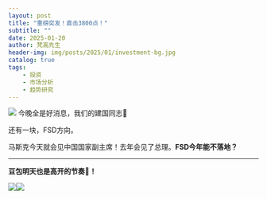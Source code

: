 ```yaml
---
layout: post
title: "重磅突发！直击3800点！"
subtitle: ""
date: 2025-01-20
author: 梵高先生
header-img: img/posts/2025/01/investment-bg.jpg
catalog: true
tags:
    - 投资
    - 市场分析
    - 趋势研究
---
```


![](https://mmbiz.qpic.cn/sz_mmbiz_jpg/https://mmbiz.qpic.cn/sz_mmbiz_jpg/ViaIfpMVXKTSNTMmOsjOYURuqkma6wwaXeLUGDPGBGaP6rg6tVqApONiaGiaJp5EfGeLLfOBJ4YBmEiaQxFWhsYicmA/640?wx_fmt=jpeg)
今晚全是好消息，我们的建国同志📢

还有一块，FSD方向。

马斯克今天就会见中国国家副主席！去年会见了总理。**FSD今年能不落地？**

****

**豆包明天也是高开的节奏🎵！**

![](https://mmbiz.qpic.cn/sz_mmbiz_jpg/https://mmbiz.qpic.cn/sz_mmbiz_jpg/ViaIfpMVXKTSNTMmOsjOYURuqkma6wwaXibzs5R9GjcIia5fkUgHpMWydu0W46WBmcsjYWFdyN068CJvBArVSqPMg/640?wx_fmt=jpeg)![](https://mmbiz.qpic.cn/sz_mmbiz_jpg/https://mmbiz.qpic.cn/sz_mmbiz_jpg/ViaIfpMVXKTSNTMmOsjOYURuqkma6wwaXRXEUehHWyD8TmWLJlgOiat8JwS1ibUd2trc57x8VnCyz7vTm40ZUkgYQ/640?wx_fmt=jpeg)